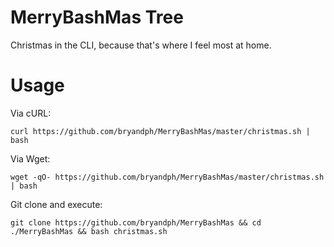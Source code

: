 # MerryBashMas Tree

Christmas in the CLI, because that's where I feel most at home.

# Usage

Via cURL:

```
curl https://github.com/bryandph/MerryBashMas/master/christmas.sh | bash
```

Via Wget:

```
wget -qO- https://github.com/bryandph/MerryBashMas/master/christmas.sh | bash
```

Git clone and execute:

```
git clone https://github.com/bryandph/MerryBashMas && cd ./MerryBashMas && bash christmas.sh
```

